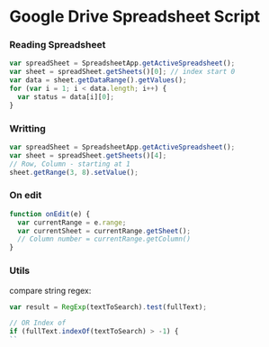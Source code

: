 # Google Drive Spreadsheet Script

### Reading Spreadsheet

```javascript
var spreadSheet = SpreadsheetApp.getActiveSpreadsheet();  
var sheet = spreadSheet.getSheets()[0]; // index start 0
var data = sheet.getDataRange().getValues();
for (var i = 1; i < data.length; i++) {
  var status = data[i][0];
}
```

### Writting

```javascript
var spreadSheet = SpreadsheetApp.getActiveSpreadsheet();  
var sheet = spreadSheet.getSheets()[4];
// Row, Column - starting at 1
sheet.getRange(3, 8).setValue();
```

### On edit

```javascript
function onEdit(e) {
  var currentRange = e.range;
  var currentSheet = currentRange.getSheet();
  // Column number = currentRange.getColumn()
}
```


### Utils

compare string regex:
```javascript
var result = RegExp(textToSearch).test(fullText);

// OR Index of
if (fullText.indexOf(textToSearch) > -1) {
``
